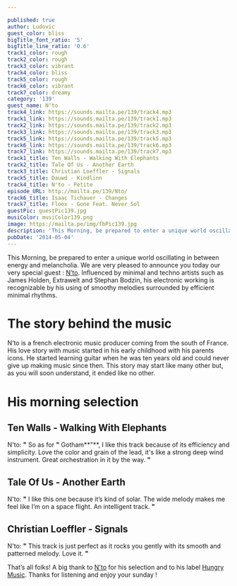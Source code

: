 ```yaml
---

published: true
author: Ludovic
guest_color: bliss
bigTitle_font_ratio: '5'
bigTitle_line_ratio: '0.6'
track1_color: rough
track2_color: rough
track3_color: vibrant
track4_color: bliss
track5_color: rough
track6_color: vibrant
track7_color: dreamy
category: '139'
guest_name: N'to
track4_link: https://sounds.mailta.pe/139/track4.mp3
track1_link: https://sounds.mailta.pe/139/track1.mp3
track2_link: https://sounds.mailta.pe/139/track2.mp3
track3_link: https://sounds.mailta.pe/139/track3.mp3
track5_link: https://sounds.mailta.pe/139/track5.mp3
track6_link: https://sounds.mailta.pe/139/track6.mp3
track7_link: https://sounds.mailta.pe/139/track7.mp3
track1_title: Ten Walls - Walking With Elephants
track2_title: Tale Of Us - Another Earth
track3_title: Christian Loeffler - Signals
track5_title: Dauwd - Kindlinn
track4_title: N'to - Petite
episode_URL: http://mailta.pe/139/Nto/
track6_title: Isaac Tichauer - Changes
track7_title: Floex - Gone Feat. Never Sol
guestPic: guestPic139.jpg
musiColor: musiColor139.png
image: https://mailta.pe/img/fbPic139.jpg
description: 'This Morning, be prepared to enter a unique world oscillating in between energy and melancholia. We are very pleased to announce you today our very special guest : N’to. Influenced by minimal and techno artists such as James Holden, Extrawelt and Stephan Bodzin, his electronic working is recognizable by his using of smoothy melodies surrounded by efficient minimal rhythms.'
pubDate: '2014-05-04'
---
```



This Morning, be prepared to enter a unique world oscillating in between energy and melancholia. We are very pleased to announce you today our very special guest : [N’to](https://www.facebook.com/nto.music "N'to Facebook"). Influenced by minimal and techno artists such as James Holden, Extrawelt and Stephan Bodzin, his electronic working is recognizable by his using of smoothy melodies surrounded by efficient minimal rhythms.

# The story behind the music

N’to is a french electronic music producer coming from the south of France. His love story with music started in his early childhood with his parents icons. He started learning guitar when he was ten years old and could never give up making music since then. This story may start like many other but, as you will soon understand, it ended like no other.

# His morning selection

## Ten Walls - Walking With Elephants
N'to: **"** So as for **"** Gotham**"**, I like this track because of its efficiency and simplicity. Love the color and grain of the lead, it's like a strong deep wind instrument. Great orchestration in it by the way. **"** 

## Tale Of Us - Another Earth
N'to: **"** I like this one because it’s kind of solar. The wide melody makes me feel like I’m on a space flight. An intelligent track. **"** 

## Christian Loeffler - Signals
N'to: **"** This track is just perfect as it rocks you gently with its smooth and patterned melody. Love it. **"** 


That’s all folks! A big thank to [N'to](https://soundcloud.com/ntonto "N'to Soundcloud") for his selection and to his label [Hungry Music](https://www.facebook.com/hungrymusic.fr "Hungry Music Facebook"). Thanks for listening and enjoy your sunday !

